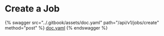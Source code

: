 # Create a Job

{% swagger src="../.gitbook/assets/doc.yaml" path="/api/v1/jobs/create" method="post" %}
[doc.yaml](../.gitbook/assets/doc.yaml)
{% endswagger %}
